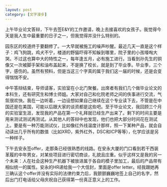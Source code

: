 ```yaml
---
layout: post
category: [文字漫步]
---
```


上午毕业论文答辩，下午去签E&Y的工作邀请，晚上去接喜欢的女孩子。我觉得今天是我人生中最重要的日子之一，但我觉得并没什么特别的。

园东区的校道终于要翻修了。一大早就被施工的噪声吵醒。最近几天一直是这个样子：鸡飞狗跳，鸡犬不宁，楼道的野猫吓得不知躲到哪里，院子里的小孩嚎啕大哭。不过这也算中大的特性之一，每年逢五月，必有施工进行。当看到孙先生的铜像又一次被脚手架和油布盖起来，不是换了校长，就是到了毕业季。毕业季，三个字，感伤的。虽然有预料，但是当这三个字真的属于我们这一届的时候，还是会变得惴惴不安。

中午答辩结束，导师请客，实验室在小北门聚餐。出席者有我们几个做毕业论文的本科生，还有研究生和博士师姐。大家对自己和化院老师之间的佚事进行交流，气氛很欢快。我在一边听着，一边设想如果自己继续在这个专业读下去，不管是在中国还是在美国，可能以后跟大家的谈资都是这些吧。至于毕业论文，我回顾三个月的实验室生涯，发现我的产品在第一个礼拜就已经生产出来了。剩下的时间主要是用来测试测试再测试。从其他人的答辩中也发现，他们也把大部分时间花在测试上。要是有一种万能测试仪，比如像红外线温度计那样，照一下某种产品，就会自动读出几乎所有的数值（比如XRD，紫外红外，DSC和ICP等等），化学应该是另一种样子。

下午去安永签offer，走那条已经很熟悉的线路。在安永大厦的门口看到若干西装革履的中年男女，对某些项目进行密切商谈，礼貌且庄重。似乎这样又是我的另一个未来：人在社会这种生产机器下被放进属于各自的模子里加工，最后的产品带有相似统一的属性。安永的HR递给我一个大信封，里面是offer letter。经我跟她再三确认这个offer并没有实际的法律约束力后，我颤颤巍巍地签上自己的名字，然后出门打电话给父母庆祝自己获得第一份真正意义上的工作。